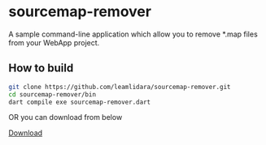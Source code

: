 # sourcemap-remover

A sample command-line application which allow you to remove \*.map files from your WebApp project.

## How to build

```bash
git clone https://github.com/leamlidara/sourcemap-remover.git
cd sourcemap-remover/bin
dart compile exe sourcemap-remover.dart
```

OR you can download from below

[Download](https://github.com/leamlidara/sourcemap-remover/releases/)
